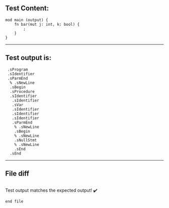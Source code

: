 
Test Content: 
-------------------------
```
mod main (output) {
    fn bar(mut j: int, k: bool) {
        ;
    }
}
```
------------------------
Test output is: 
-------------------------
```
 .sProgram
 .sIdentifier
 .sParmEnd
  % .sNewLine
  .sBegin
  .sProcedure
  .sIdentifier
   .sIdentifier
   .sVar
   .sIdentifier
   .sIdentifier
   .sIdentifier
   .sParmEnd
    % .sNewLine
    .sBegin
    % .sNewLine
    .sNullStmt
    % .sNewLine
    .sEnd
  .sEnd

```
------------------------

File diff
-------------------------
```diff

```
Test output matches the expected output! :heavy_check_mark:

```
end file
